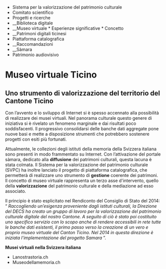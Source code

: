   * Sistema per la valorizzazione del patrimonio culturale
  * Comitato scientifico
  * Progetti e ricerche
  *  __Biblioteca digitale
  *  __Museo virtuale
    * Esperienze significative
    * Concetto
  *  __Patrimoni digitali ticinesi
  * Piattaforma catalografica
  *  __Raccomandazioni
  *  __Sàmara
  * Patrimonio audiovisivo

#  Museo virtuale Ticino

## Uno strumento di valorizzazione del territorio del Cantone Ticino

Con l’avvento e lo sviluppo di Internet si è spesso accennato alla possibilità
di realizzare dei musei virtuali. Nel panorama culturale questo genere di
iniziativa si è rivelato un fenomeno marginale e dai risultati poco
soddisfacenti. Il progressivo consolidarsi delle banche dati aggregate pone
nuove basi e mette a disposizione strumenti che potrebbero sostenere progetti
con esiti più fortunati.

Attualmente, le collezioni degli istituti della memoria della Svizzera
italiana sono presenti in modo frammentato su Internet. Con l’attivazione del
portale sàmara, dedicato alla **diffusione** dei patrimoni culturali, questa
lacuna è stata colmata. Il Sistema per la valorizzazione del patrimonio
culturale (SVPC) ha inoltre lanciato il progetto di piattaforma catalografica,
che permetterà di realizzare uno strumento di **gestione** coerente dei
patrimoni. Il concetto di museo virtuale rappresenta un terzo asse
d'intervento, quello della **valorizzazione** del patrimonio culturale e della
mediazione ad esso associato.

Il principio è stato esplicitato nel Rendiconto del Consiglio di Stato del
2014: “ _Raccogliendo un’esigenza proveniente dagli istituti culturali, la
Direzione del DECS ha creato un gruppo di lavoro per la valorizzazione del
patrimonio culturale digitale del nostro Cantone. A seguito di ciò è stato poi
costituito uno specifico servizio con lo scopo anche di rendere accessibili in
rete tutte le banche dati esistenti, il primo passo verso la creazione di un
vero e proprio museo virtuale del Canton Ticino. Nel 2014 in questa direzione
è iniziata l’implementazione del progetto Samara_ ”.

 **Musei virtuali nella Svizzera italiana**

  * Lanostrastoria.ch
  * Museodellamemoria.ch

